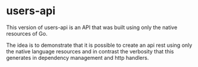 # users-api
This version of users-api is an API that was built using only the native resources of Go.

The idea is to demonstrate that it is possible to create an api rest using only the native language resources and in contrast the verbosity that this generates in dependency management and http handlers.

